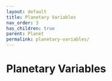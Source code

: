 ```yaml
---
layout: default
title: Planetary Variables
nav_order: 3
has_children: true
parent: Planet
permalink: planetary-variables/
---
```


# Planetary Variables
